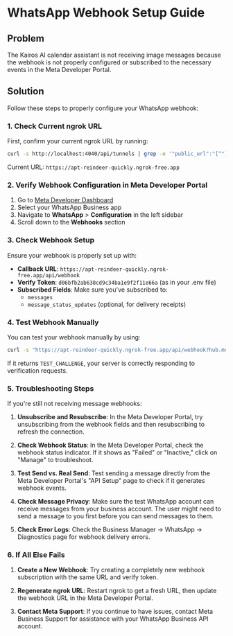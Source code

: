 # WhatsApp Webhook Setup Guide

## Problem
The Kairos AI calendar assistant is not receiving image messages because the webhook is not properly configured or subscribed to the necessary events in the Meta Developer Portal.

## Solution

Follow these steps to properly configure your WhatsApp webhook:

### 1. Check Current ngrok URL

First, confirm your current ngrok URL by running:

```bash
curl -s http://localhost:4040/api/tunnels | grep -o '"public_url":"[^"]*"' | grep -o 'https://[^"]*'
```

Current URL: `https://apt-reindeer-quickly.ngrok-free.app`

### 2. Verify Webhook Configuration in Meta Developer Portal

1. Go to [Meta Developer Dashboard](https://developers.facebook.com/)
2. Select your WhatsApp Business app
3. Navigate to **WhatsApp** > **Configuration** in the left sidebar
4. Scroll down to the **Webhooks** section

### 3. Check Webhook Setup

Ensure your webhook is properly set up with:

- **Callback URL**: `https://apt-reindeer-quickly.ngrok-free.app/api/webhook`
- **Verify Token**: `d06bfb2ab638cd9c34ba1e9f2f11e66a` (as in your .env file)
- **Subscribed Fields**: Make sure you've subscribed to:
  - `messages`
  - `message_status_updates` (optional, for delivery receipts)

### 4. Test Webhook Manually

You can test your webhook manually by using:

```bash
curl -s "https://apt-reindeer-quickly.ngrok-free.app/api/webhook?hub.mode=subscribe&hub.verify_token=d06bfb2ab638cd9c34ba1e9f2f11e66a&hub.challenge=TEST_CHALLENGE"
```

If it returns `TEST_CHALLENGE`, your server is correctly responding to verification requests.

### 5. Troubleshooting Steps

If you're still not receiving message webhooks:

1. **Unsubscribe and Resubscribe**: In the Meta Developer Portal, try unsubscribing from the webhook fields and then resubscribing to refresh the connection.

2. **Check Webhook Status**: In the Meta Developer Portal, check the webhook status indicator. If it shows as "Failed" or "Inactive," click on "Manage" to troubleshoot.

3. **Test Send vs. Real Send**: Test sending a message directly from the Meta Developer Portal's "API Setup" page to check if it generates webhook events.

4. **Check Message Privacy**: Make sure the test WhatsApp account can receive messages from your business account. The user might need to send a message to you first before you can send messages to them.

5. **Check Error Logs**: Check the Business Manager -> WhatsApp -> Diagnostics page for webhook delivery errors.

### 6. If All Else Fails

1. **Create a New Webhook**: Try creating a completely new webhook subscription with the same URL and verify token.

2. **Regenerate ngrok URL**: Restart ngrok to get a fresh URL, then update the webhook URL in the Meta Developer Portal.

3. **Contact Meta Support**: If you continue to have issues, contact Meta Business Support for assistance with your WhatsApp Business API account. 